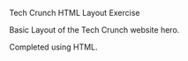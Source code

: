 Tech Crunch HTML Layout Exercise

Basic Layout of the Tech Crunch website hero.

Completed using HTML.

